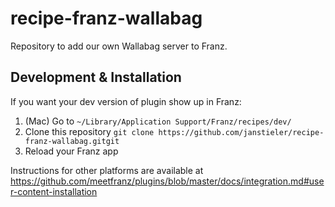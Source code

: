 # recipe-franz-wallabag
Repository to add our own Wallabag server to Franz.

## Development & Installation

If you want your dev version of plugin show up in Franz:

1. (Mac) Go to `~/Library/Application Support/Franz/recipes/dev/`
2. Clone this repository `git clone https://github.com/janstieler/recipe-franz-wallabag.gitgit`
3. Reload your Franz app

Instructions for other platforms are available at https://github.com/meetfranz/plugins/blob/master/docs/integration.md#user-content-installation
